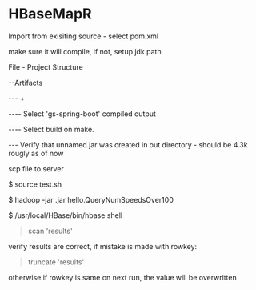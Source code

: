 # HBaseMapR

Import from exisiting source - select pom.xml

make sure it will compile, if not, setup jdk path

File - Project Structure

--Artifacts

--- +

---- Select 'gs-spring-boot' compiled output

---- Select build on make.

--- Verify that unnamed.jar was created in out directory - should be 4.3k rougly as of now

scp file to server

$ source test.sh

$ hadoop -jar <name>.jar hello.QueryNumSpeedsOver100

$ /usr/local/HBase/bin/hbase shell
> scan 'results'

verify results are correct, if mistake is made with rowkey:

> truncate 'results'

otherwise if rowkey is same on next run, the value will be overwritten

